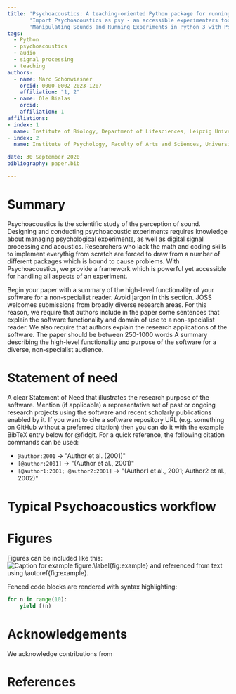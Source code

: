 ```yaml
---
title: 'Psychoacoustics: A teaching-oriented Python package for running psychoacoustic experiments and manipulating sounds'
       'Import Psychoacoustics as psy - an accessible experimenters toolkit'
       'Manipulating Sounds and Running Experiments in Python 3 with Psychoacoustics'
tags:
  - Python
  - psychoacoustics
  - audio
  - signal processing
  - teaching
authors:
  - name: Marc Schönwiesner
    orcid: 0000-0002-2023-1207
    affiliation: "1, 2"
  - name: Ole Bialas
    orcid:
    affiliation: 1
affiliations:
- index: 1
  name: Institute of Biology, Department of Lifesciences, Leipzig University, Germany
- index: 2
  name: Institute of Psychology, Faculty of Arts and Sciences, University of Montreal, Canada

date: 30 September 2020
bibliography: paper.bib

---
```


# Summary
Psychoacoustics is the scientific study of the perception of sound. Designing
and conducting psychoacoustic experiments requires knowledge about managing psychological experiments,
as well as digital signal processing and acoustics. Researchers who lack the math and coding skills
to implement everythig from scratch are forced to draw from a number of different packages which is
bound to cause problems. With Psychoacoustics, we provide a framework which is powerful yet accessible
for handling all aspects of an experiment.


Begin your paper with a summary of the high-level functionality of your software for a non-specialist reader. Avoid jargon in this section.
JOSS welcomes submissions from broadly diverse research areas. For this reason, we require that authors include in the paper some sentences that explain the software functionality and domain of use to a non-specialist reader. We also require that authors explain the research applications of the software. The paper should be between 250-1000 words
A summary describing the high-level functionality and purpose of the software for a diverse, non-specialist audience.

# Statement of need

A clear Statement of Need that illustrates the research purpose of the software.
Mention (if applicable) a representative set of past or ongoing research projects using the software and recent scholarly publications enabled by it.
If you want to cite a software repository URL (e.g. something on GitHub without a preferred
citation) then you can do it with the example BibTeX entry below for @fidgit.
For a quick reference, the following citation commands can be used:
- `@author:2001`  ->  "Author et al. (2001)"
- `[@author:2001]` -> "(Author et al., 2001)"
- `[@author1:2001; @author2:2001]` -> "(Author1 et al., 2001; Author2 et al., 2002)"

# Typical Psychoacoustics workflow


# Figures

Figures can be included like this:
![Caption for example figure.\label{fig:example}](figure.png)
and referenced from text using \autoref{fig:example}.

Fenced code blocks are rendered with syntax highlighting:
```python
for n in range(10):
    yield f(n)
```

# Acknowledgements

We acknowledge contributions from

# References
